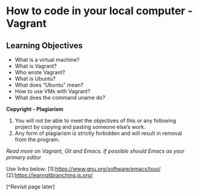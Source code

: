 # How to code in your local computer - Vagrant
## Learning Objectives
* What is a virtual machine?
* What is Vagrant?
* Who wrote Vagrant?
* What is Ubuntu?
* What does “Ubuntu” mean?
* How to use VMs with Vagrant?
* What does the command uname do?

**Copyright - Plagiarism**
1. You will not be able to meet the objectives of this or any following project by copying and pasting someone else’s work.
2. Any form of plagiarism is strictly forbidden and will result in removal from the program.

*Read more on Vagrant, Git and Emacs. If possible should Emacs as your primary editor*

Use links below:
[1]:https://www.gnu.org/software/emacs/tour/
[2]:https://learngitbranching.js.org/

[^Revisit page later]


